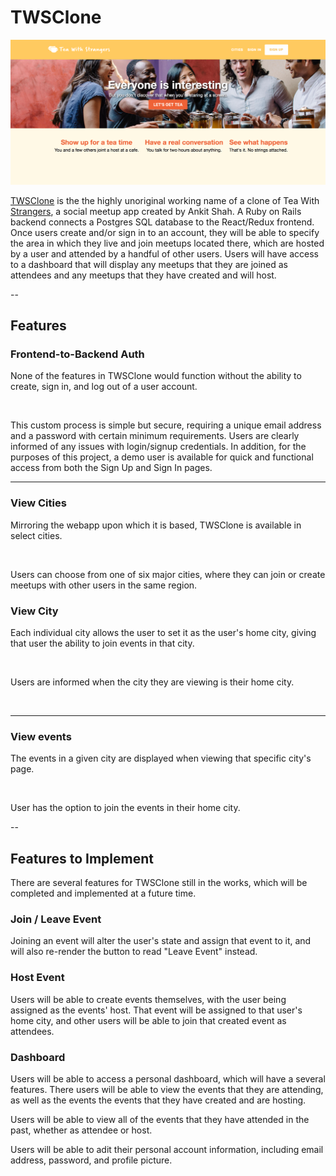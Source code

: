 # TWSClone

![Home Page](app/assets/images/homepage.png)

[TWSClone](https://twsclone.herokuapp.com/) is the the highly unoriginal working name of a clone of Tea With [Strangers](https://teawithstrangers.com), a social meetup app created by Ankit Shah. A Ruby on Rails backend connects a Postgres SQL database to the React/Redux frontend. Once users create and/or sign in to an account, they will be able to specify the area in which they live and join meetups located there, which are hosted by a user and attended by a handful of other users. Users will have access to a dashboard that will display any meetups that they are joined as attendees and any meetups that they have created and will host.

--

## Features

### Frontend-to-Backend Auth

None of the features in TWSClone would function without the ability to create, sign in, and log out of a user account.

![]()

This custom process is simple but secure, requiring a unique email address and a password with certain minimum requirements. Users are clearly informed of any issues with login/signup credentials. In addition, for the purposes of this project, a demo user is available for quick and functional access from both the Sign Up and Sign In pages.

---

### View Cities

Mirroring the webapp upon which it is based, TWSClone is available in select cities.

![]()

Users can choose from one of six major cities, where they can join or create meetups with other users in the same region.

### View City

Each individual city allows the user to set it as the user's home city, giving that user the ability to join events in that city.

![]()

Users are informed when the city they are viewing is their home city.

![]()

---

### View events

The events in a given city are displayed when viewing that specific city's page.

![]()

User has the option to join the events in their home city.

--

## Features to Implement

There are several features for TWSClone still in the works, which will be completed and implemented at a future time.

### Join / Leave Event

Joining an event will alter the user's state and assign that event to it, and will also re-render the button to read "Leave Event" instead.

### Host Event

Users will be able to create events themselves, with the user being assigned as the events' host. That event will be assigned to that user's home city, and other users will be able to join that created event as attendees.

### Dashboard

Users will be able to access a personal dashboard, which will have a several features. There users will be able to view the events that they are attending, as well as the events the events that they have created and are hosting.

Users will be able to view all of the events that they have attended in the past, whether as attendee or host.

Users will be able to adit their personal account information, including email address, password, and profile picture.
